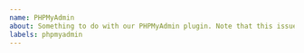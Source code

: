 ```yaml
---
name: PHPMyAdmin 
about: Something to do with our PHPMyAdmin plugin. Note that this issue will get transferred over to `lando/phpmyadmin`
labels: phpmyadmin
---
```


